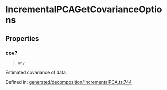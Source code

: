# IncrementalPCAGetCovarianceOptions

## Properties

### cov?

> `any`

Estimated covariance of data.

Defined in:  [generated/decomposition/IncrementalPCA.ts:744](https://github.com/transitive-bullshit/scikit-learn-ts/blob/b59c1ff/packages/sklearn/src/generated/decomposition/IncrementalPCA.ts#L744)
